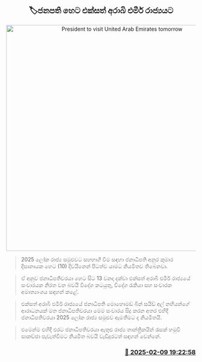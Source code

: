 <p align='center'><b><h2 align='center' title='President to visit United Arab Emirates tomorrow'>🏷ජනපති හෙට එක්සත් අරාබි එමීර් රාජ්‍යයට</h2></b></p>
<p align='center'><img src='https://helakuru.sgp1.cdn.digitaloceanspaces.com/esana/images/lib/presanura.jpg' width='600' alt='President to visit United Arab Emirates tomorrow'></p>

> 2025 ලෝක රාජ්‍ය සමුළුවට සහභාගී වීම සඳහා ජනාධිපති අනුර කුමාර දිසානායක හෙට (10) දිවයිනෙන් පිටත්ව යාමට නියමිතව තිබෙනවා.

> ඒ අනුව ජනාධිපතිවරයා හෙට සිට 13 වනදා දක්වා එක්සත් අරාබි එමීර් රාජ්‍යයේ සංචාරයක නිරත වන බවයි විදේශ කටයුතු, විදේශ රැකියා සහ සංචාරක අමාත්‍යාංශය සඳහන් කළේ.

> එක්සත් අරාබි එමීර් රාජ්‍යයේ ජනාධිපති මොහොමඩ් බින් සයිඩ් අල් නහියන්ගේ ආරාධනයක් මත ජනාධිපතිවරයා මෙම සංචාරය සිදු කරන අතර ​එහිදී ජනාධිපතිවරයා 2025 ලෝක රාජ්‍ය සමුළුව ඇමතීමට ද නියමිතයි.

> එමෙන්​ම එහිදී එරට ජනාධිපතිවරයා ඇතුළු රාජ්‍ය තාන්ත්‍රිකයින් රැසක් හමුවී සාකච්ඡා පැවැත්වීමට නියමිත බවයි වැඩිදුරටත් සඳහන් වෙන්නේ.



<h3 align='right'><a href='https://www.helakuru.lk/esana/p/107323/'>📅 2025-02-09 19:22:58</a></h3>
